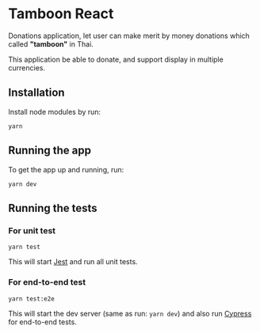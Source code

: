 # Tamboon React

Donations application, let user can make merit by money donations which called **"tamboon"** in Thai.

This application be able to donate, and support display in multiple currencies.

## Installation

Install node modules by run:

```shell
yarn
```

## Running the app

To get the app up and running, run:

```shell
yarn dev
```

## Running the tests

### For unit test

```shell
yarn test
```

This will start [Jest](https://facebook.github.io/jest) and run all unit tests.

### For end-to-end test

```shell
yarn test:e2e
```

This will start the dev server (same as run: `yarn dev`) and also run [Cypress](https://www.cypress.io/) for end-to-end tests.
